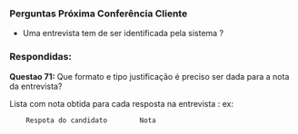 
### Perguntas Próxima Conferência Cliente

- Uma entrevista tem de ser identificada pela sistema ?


### Respondidas:


**Questao 71:** Que formato e tipo justificação é preciso ser dada para a nota da entrevista?

Lista com nota obtida para cada resposta na entrevista :
ex:


        Respota do candidato        Nota 



